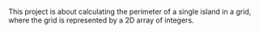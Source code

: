 This project is about calculating the perimeter of a single island in a grid, where the grid is represented by a 2D array of integers.